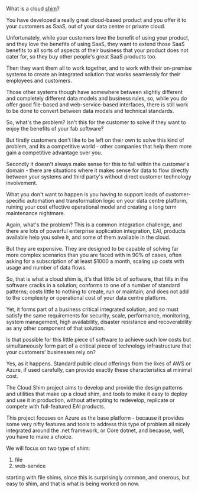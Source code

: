What is a cloud [shim](https://en.wikipedia.org/wiki/Shim_(computing))?

You have developed a really great cloud-based product and you offer it to your customers as SaaS, out of your data centre or private cloud.

Unfortunately, while your customers love the benefit of using your product, and they love the benefits of using SaaS, they want to extend those SaaS benefits to all sorts of aspects of their business that your product does not cater for, so they buy other people's great SaaS products too.

Then they want them all to work together, and to work with their on-premise systems to create an integrated solution that works seamlessly for their employees and customers.

Those other systems though have somewhere between slightly different and completely different data models and business rules, so, while you do offer good file-based and web-service-based interfaces, there is still work to be done to convert between data models and technical standards.

So, what's the problem? Isn't this for the customer to solve if they want to enjoy the benefits of your fab software?

But firstly customers don't like to be left on their own to solve this kind of problem, and its a competitive world - other companies that help them more gain a competitive advantage over you.

Secondly it doesn't always make sense for this to fall within the customer's domain - there are situations where it makes sense for data to flow directly between your systems and third party's without direct customer technology involvement.

What you don't want to happen is you having to support loads of customer-specific automation and transformation logic on your data centre platform, ruining your cost effective operational model and creating a long term maintenance nightmare.

Again, what's the problem? This is a common integration challenge, and there are lots of powerful enterprise application integration, EAI, products available help you solve it, and some of them available in the cloud.

But they are expensive. They are designed to be capable of solving far more complex scenarios than you are faced with in 90% of cases, often asking for a subscription of at least $1000 a month, scaling up costs with usage and number of data flows.

So, that is what a cloud shim is, it's that little bit of software, that fills in the software cracks in a solution; conforms to one of a number of standard patterns; costs little to nothing to create, run or maintain; and does not add to the complexity or operational cost of your data centre platform.

Yet, it forms part of a business critical integrated solution, and so must satisfy the same requirements for security, scale, performance, monitoring, system management, high availability, disaster resistance and recoverability as any other component of that solution.

Is that possible for this little piece of software to achieve such low costs but simultaneously form part of a critical piece of technology infrastructure that your customers' businesses rely on?

Yes, as it happens. Standard public cloud offerings from the likes of AWS or Azure, if used carefully, can provide exactly these characteristics at minimal cost.

The Cloud Shim project aims to develop and provide the design patterns and utilities that make up a cloud shim, and tools to make it easy to deploy and use it in production, without attempting to redevelop, replicate or compete with full-featured EAI products.

This project focuses on Azure as the base platform - because it provides some very nifty features and tools to address this type of problem all nicely integrated around the .net framework, or Core dotnet, and because, well, you have to make a choice.

We will focus on two type of shim:

1. file
1. web-service

starting with file shims, since this is surprisingly common, and onerous, but easy to shim, and that is what is being worked on now.
